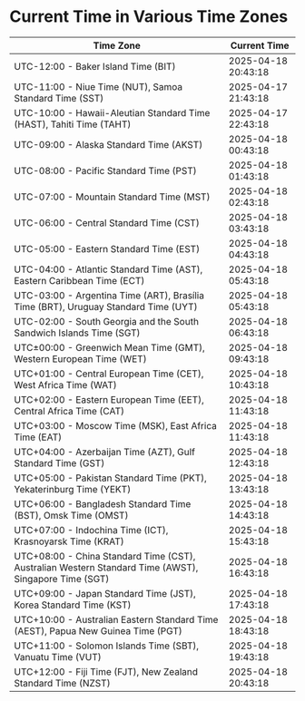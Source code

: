 # Current Time in Various Time Zones

| Time Zone | Current Time |
|-----------|--------------|
| UTC-12:00 - Baker Island Time (BIT) | 2025-04-18 20:43:18 |
| UTC-11:00 - Niue Time (NUT), Samoa Standard Time (SST) | 2025-04-17 21:43:18 |
| UTC-10:00 - Hawaii-Aleutian Standard Time (HAST), Tahiti Time (TAHT) | 2025-04-17 22:43:18 |
| UTC-09:00 - Alaska Standard Time (AKST) | 2025-04-18 00:43:18 |
| UTC-08:00 - Pacific Standard Time (PST) | 2025-04-18 01:43:18 |
| UTC-07:00 - Mountain Standard Time (MST) | 2025-04-18 02:43:18 |
| UTC-06:00 - Central Standard Time (CST) | 2025-04-18 03:43:18 |
| UTC-05:00 - Eastern Standard Time (EST) | 2025-04-18 04:43:18 |
| UTC-04:00 - Atlantic Standard Time (AST), Eastern Caribbean Time (ECT) | 2025-04-18 05:43:18 |
| UTC-03:00 - Argentina Time (ART), Brasília Time (BRT), Uruguay Standard Time (UYT) | 2025-04-18 05:43:18 |
| UTC-02:00 - South Georgia and the South Sandwich Islands Time (SGT) | 2025-04-18 06:43:18 |
| UTC±00:00 - Greenwich Mean Time (GMT), Western European Time (WET) | 2025-04-18 09:43:18 |
| UTC+01:00 - Central European Time (CET), West Africa Time (WAT) | 2025-04-18 10:43:18 |
| UTC+02:00 - Eastern European Time (EET), Central Africa Time (CAT) | 2025-04-18 11:43:18 |
| UTC+03:00 - Moscow Time (MSK), East Africa Time (EAT) | 2025-04-18 11:43:18 |
| UTC+04:00 - Azerbaijan Time (AZT), Gulf Standard Time (GST) | 2025-04-18 12:43:18 |
| UTC+05:00 - Pakistan Standard Time (PKT), Yekaterinburg Time (YEKT) | 2025-04-18 13:43:18 |
| UTC+06:00 - Bangladesh Standard Time (BST), Omsk Time (OMST) | 2025-04-18 14:43:18 |
| UTC+07:00 - Indochina Time (ICT), Krasnoyarsk Time (KRAT) | 2025-04-18 15:43:18 |
| UTC+08:00 - China Standard Time (CST), Australian Western Standard Time (AWST), Singapore Time (SGT) | 2025-04-18 16:43:18 |
| UTC+09:00 - Japan Standard Time (JST), Korea Standard Time (KST) | 2025-04-18 17:43:18 |
| UTC+10:00 - Australian Eastern Standard Time (AEST), Papua New Guinea Time (PGT) | 2025-04-18 18:43:18 |
| UTC+11:00 - Solomon Islands Time (SBT), Vanuatu Time (VUT) | 2025-04-18 19:43:18 |
| UTC+12:00 - Fiji Time (FJT), New Zealand Standard Time (NZST) | 2025-04-18 20:43:18 |
